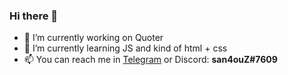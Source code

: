 ### Hi there 👋


- 🔭 I’m currently working on Quoter
- 🌱 I’m currently learning JS and kind of html + css
- 📫 You can reach me in [Telegram](https://t.me/cyberpunk113) or Discord: **san4ouZ#7609**
